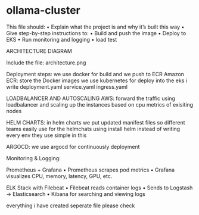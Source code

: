 # ollama-cluster
This file should:
	•	Explain what the project is and why it’s built this way
	•	Give step-by-step instructions to:
	•	Build and push the image
	•	Deploy to EKS
	•	Run monitoring and logging
  •	load test

ARCHITECTURE DIAGRAM

Include the file: architecture.png

 Deployment steps:
  we use docker for build and we push to ECR
Amazon ECR:
 store the Docker images
 we use kubernetes for deploy into the eks
 i write deployment.yaml
         service.yaml
         ingress.yaml

LOADBALANCER AND AUTOSCALING AWS:
 forward the traffic using loadbalancer and scaling up the instances based on cpu metrics of exisiting nodes

HELM CHARTS:
   in helm charts we put updated manifest files so different teams easily use for the helmchats using install helm instead of writing every env they use simple in     this 

ARGOCD:
    we use argocd for continuously deployment

Monitoring & Logging:

Prometheus + Grafana
	•	Prometheus scrapes pod metrics
	•	Grafana visualizes CPU, memory, latency, GPU, etc.
  
  
ELK Stack with Filebeat
	•	Filebeat reads container logs
	•	Sends to Logstash → Elasticsearch
	•	Kibana for searching and viewing logs

 everything i have created seperate file please check 

 
